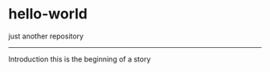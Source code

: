 # hello-world
just another repository


-------------------
Introduction
this is the beginning of a story
